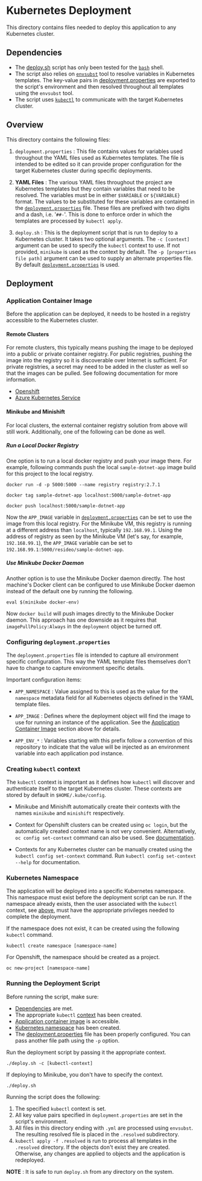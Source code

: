 # Kubernetes Deployment

This directory contains files needed to deploy this application to any Kubernetes cluster.

## Dependencies

- The [deploy.sh](deploy.sh) script has only been tested for the [`bash`](https://en.wikipedia.org/wiki/Bash_(Unix_shell)) shell.
- The script also relies on [`envsubst`](https://www.gnu.org/software/gettext/manual/html_node/envsubst-Invocation.html) tool to resolve variables in Kubernetes templates. The key-value pairs in [deployment.properties](deployment.properties) are exported to the script's environment and then resolved throughout all templates using the `envsubst` tool.
- The script uses [`kubectl`](https://kubernetes.io/docs/tasks/tools/install-kubectl/) to communicate with the target Kubernetes cluster.

## Overview

This directory contains the following files:

1. `deployment.properties` : This file contains values for variables used throughout the YAML files used as Kubernetes templates. The file is intended to be edited so it can provide proper configuration for the target Kubernetes cluster during specific deployments.

1. **YAML Files** : The various YAML files throughout the project are Kubernetes templates but they contain variables that need to be resolved. The variables must be in either `$VARIABLE` or `${VARIABLE}` format. The values to be substituted for these variables are contained in the [`deployment.properties`](deployment.properties) file. These files are prefixed with two digits and a dash, i.e. '`##-`'. This is done to enforce order in which the templates are processed by `kubectl apply`.

1. `deploy.sh` : This is the deployment script that is run to deploy to a Kubernetes cluster. It takes two optional arguments. The `-c [context]` argument can be used to specify the `kubectl` context to use. If not provided, `minikube` is used as the context by default. The `-p [properties file path]` argument can be used to supply an alternate properties file. By default [`deployment.properties`](deployment.properties) is used.

## Deployment

### Application Container Image

Before the application can be deployed, it needs to be hosted in a registry accessible to the Kubernetes cluster.

#### Remote Clusters

For remote clusters, this typically means pushing the image to be deployed into a public or private container registry. For public registries, pushing the image into the registry so it is discoverable over Internet is sufficient. For private registries, a secret may need to be added in the cluster as well so that the images can be pulled. See following documentation for more information.

- [Openshift](https://docs.openshift.com/container-platform/3.5/dev_guide/managing_images.html#using-image-pull-secrets)
- [Azure Kubernetes Service](https://docs.microsoft.com/en-us/azure/container-registry/container-registry-auth-aks)

#### Minikube and Minishift

For local clusters, the external container registry solution from above will still work. Additionally, one of the following can be done as well.

##### Run a Local Docker Registry

One option is to run a local docker registry and push your image there. For example, following commands push the local `sample-dotnet-app` image build for this project to the local registry.

    docker run -d -p 5000:5000 --name registry registry:2.7.1

    docker tag sample-dotnet-app localhost:5000/sample-dotnet-app

    docker push localhost:5000/sample-dotnet-app

Now the `APP_IMAGE` variable in [`deployment.properties`](deployment.properties) can be set to use the image from this local registry. For the Minikube VM, this registry is running at a different address than `localhost`, typically `192.168.99.1`. Using the address of registry as seen by the Minikube VM (let's say, for example, `192.168.99.1`), the `APP_IMAGE` variable can be set to `192.168.99.1:5000/resideo/sample-dotnet-app`.

##### Use Minikube Docker Daemon

Another option is to use the Minikube Docker daemon directly. The host machine's Docker client can be configured to use Minikube Docker daemon instead of the default one by running the following.

    eval $(minikube docker-env)

Now `docker build` will push images directly to the Minikube Docker daemon. This approach has one downside as it requires that `imagePullPolicy:Always` in the `deployment` object be turned off.

### Configuring `deployment.properties`

The `deployment.properties` file is intended to capture all environment specific configuration. This way the YAML template files themselves don't have to change to capture environment specific details.

Important configuration items:

- `APP_NAMESPACE` : Value assigned to this is used as the value for the `namespace` metadata field for all Kubernetes objects defined in the YAML template files.

- `APP_IMAGE` : Defines where the deployment object will find the image to use for running an instance of the application. See the [Application Container Image](#application-container-image) section above for details.

- `APP_ENV_*` : Variables starting with this prefix follow a convention of this repository to indicate that the value will be injected as an environment variable into each application pod instance.

### Creating `kubectl` context

The `kubectl` context is important as it defines how `kubectl` will discover and authenticate itself to the target Kubernetes cluster. These contexts are stored by default in `$HOME/.kube/config`.

- Minikube and Minishift automatically create their contexts with the names `minikube` and `minishift` respectively.

- Context for Openshift clusters can be created using `oc login`, but the automatically created context name is not very convenient. Alternatively, `oc config set-context` command can also be used. See [documentation](https://docs.openshift.com/container-platform/3.11/cli_reference/manage_cli_profiles.html#manually-configuring-cli-profiles).

- Contexts for any Kubernetes cluster can be manually created using the `kubectl config set-context` command. Run `kubectl config set-context --help` for documentation.

### Kubernetes Namespace

The application will be deployed into a specific Kubernetes namespace. This namespace must exist before the deployment script can be run. If the namespace already exists, then the user associated with the `kubectl` context, see [above](#creating-kubectl-context), must have the appropriate privileges needed to complete the deployment.

If the namespace does not exist, it can be created using the following `kubectl` command.

    kubectl create namespace [namespace-name]

For Openshift, the namespace should be created as a project.

    oc new-project [namespace-name]

### Running the Deployment Script

Before running the script, make sure:

- [Dependencies](#dependencies) are met.
- The appropriate `kubectl` [context](#creating-kubectl-context) has been created.
- [Application container image](#application-container-image) is accessible.
- [Kubernetes namespace](#kubernetes-namespace) has been created.
- The [deployment.properties](deployment.properties) file has been properly configured. You can pass another file path using the `-p` option.

Run the deployment script by passing it the appropriate context.

    ./deploy.sh -c [kubectl-context]

If deploying to Minikube, you don't have to specify the context.

    ./deploy.sh

Running the script does the following:

1. The specified `kubectl` context is set.
1. All key value pairs specified in `deployment.properties` are set in the script's environment.
1. All files in this directory ending with `.yml` are processed using `envsubst`. The resulting resolved file is placed in the `.resolved` subdirectory.
1. `kubectl apply -f .resolved` is run to process all templates in the `.resolved` directory. If the objects don't exist they are created. Otherwise, any changes are applied to objects and the application is redeployed.

**NOTE** : It is safe to run `deploy.sh` from any directory on the system.
